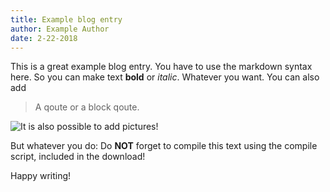 ```yaml
---
title: Example blog entry
author: Example Author
date: 2-22-2018
---
```


This is a great example blog entry. You have to use the markdown syntax here. So you can make text **bold** or *italic*. Whatever you want. You can also add 

> A qoute
> or a block qoute.

![It is also possible to add pictures!](http://via.placeholder.com/350x150)

But whatever you do: Do **NOT** forget to compile this text using the compile script, included in the download!

Happy writing!

